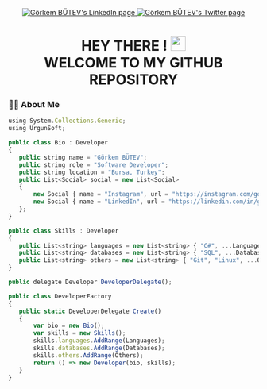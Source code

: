 <div id="badges" align="center">
  <a href="https://www.linkedin.com/in/gorkembutev/">
    <img src="https://img.shields.io/badge/LinkedIn-blue?style=for-the-badge&logo=linkedin&logoColor=white" alt="Görkem BÜTEV's LinkedIn page"/>
  </a>
  <a href="https://www.instagram.com/gorkembutev/">
    <img src="https://img.shields.io/badge/Instagram-purple?style=for-the-badge&logo=instagram&logoColor=white" alt="Görkem BÜTEV's Twitter page"/>
  </a>
</div>
<div id="badges" align="center">
  <h1>
    HEY THERE !
    <img src="https://media.giphy.com/media/hvRJCLFzcasrR4ia7z/giphy.gif" width="30px"/> <br>
    WELCOME TO MY GITHUB REPOSITORY
    <br>
  </h1>
</div>

### :man_technologist: About Me

```js
using System.Collections.Generic;
using UrgunSoft;

public class Bio : Developer
{
   public string name = "Görkem BÜTEV";
   public string role = "Software Developer";
   public string location = "Bursa, Turkey";
   public List<Social> social = new List<Social>
   {
       new Social { name = "Instagram", url = "https://instagram.com/gorkembutev" },
       new Social { name = "LinkedIn", url = "https://linkedin.com/in/gorkembutev" }
   };
}

public class Skills : Developer
{
   public List<string> languages = new List<string> { "C#", ...Languages };
   public List<string> databases = new List<string> { "SQL", ...Databases };
   public List<string> others = new List<string> { "Git", "Linux", ...Others };
}

public delegate Developer DeveloperDelegate();

public class DeveloperFactory
{
   public static DeveloperDelegate Create()
   {
       var bio = new Bio();
       var skills = new Skills();
       skills.languages.AddRange(Languages);
       skills.databases.AddRange(Databases);
       skills.others.AddRange(Others);
       return () => new Developer(bio, skills);
   }
}
```


</div>
